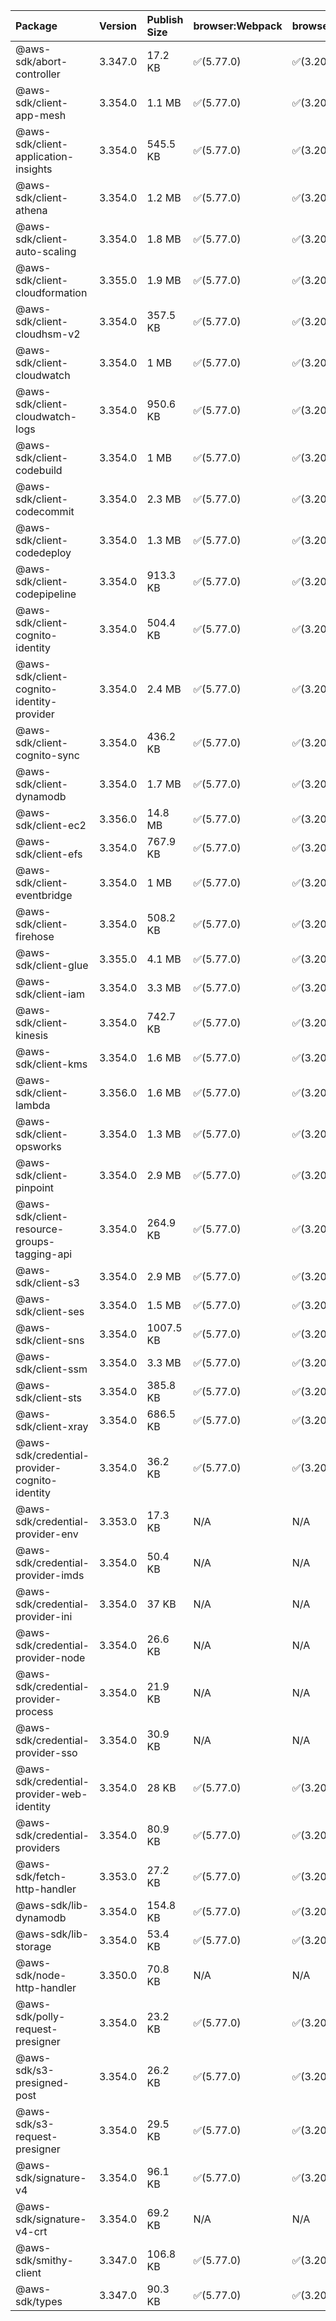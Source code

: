 | Package | Version | Publish Size | browser:Webpack | browser:Rollup | browser:EsBuild |
| :------ | :------ | :----------- | :------ | :----- | :------- |
|@aws-sdk/abort-controller|3.347.0|17.2 KB|✅(5.77.0)|✅(3.20.2)|✅(0.17.15)|
|@aws-sdk/client-app-mesh|3.354.0|1.1 MB|✅(5.77.0)|✅(3.20.2)|✅(0.17.15)|
|@aws-sdk/client-application-insights|3.354.0|545.5 KB|✅(5.77.0)|✅(3.20.2)|✅(0.17.15)|
|@aws-sdk/client-athena|3.354.0|1.2 MB|✅(5.77.0)|✅(3.20.2)|✅(0.17.15)|
|@aws-sdk/client-auto-scaling|3.354.0|1.8 MB|✅(5.77.0)|✅(3.20.2)|✅(0.17.15)|
|@aws-sdk/client-cloudformation|3.355.0|1.9 MB|✅(5.77.0)|✅(3.20.2)|✅(0.17.15)|
|@aws-sdk/client-cloudhsm-v2|3.354.0|357.5 KB|✅(5.77.0)|✅(3.20.2)|✅(0.17.15)|
|@aws-sdk/client-cloudwatch|3.354.0|1 MB|✅(5.77.0)|✅(3.20.2)|✅(0.17.15)|
|@aws-sdk/client-cloudwatch-logs|3.354.0|950.6 KB|✅(5.77.0)|✅(3.20.2)|✅(0.17.15)|
|@aws-sdk/client-codebuild|3.354.0|1 MB|✅(5.77.0)|✅(3.20.2)|✅(0.17.15)|
|@aws-sdk/client-codecommit|3.354.0|2.3 MB|✅(5.77.0)|✅(3.20.2)|✅(0.17.15)|
|@aws-sdk/client-codedeploy|3.354.0|1.3 MB|✅(5.77.0)|✅(3.20.2)|✅(0.17.15)|
|@aws-sdk/client-codepipeline|3.354.0|913.3 KB|✅(5.77.0)|✅(3.20.2)|✅(0.17.15)|
|@aws-sdk/client-cognito-identity|3.354.0|504.4 KB|✅(5.77.0)|✅(3.20.2)|✅(0.17.15)|
|@aws-sdk/client-cognito-identity-provider|3.354.0|2.4 MB|✅(5.77.0)|✅(3.20.2)|✅(0.17.15)|
|@aws-sdk/client-cognito-sync|3.354.0|436.2 KB|✅(5.77.0)|✅(3.20.2)|✅(0.17.15)|
|@aws-sdk/client-dynamodb|3.354.0|1.7 MB|✅(5.77.0)|✅(3.20.2)|✅(0.17.15)|
|@aws-sdk/client-ec2|3.356.0|14.8 MB|✅(5.77.0)|✅(3.20.2)|✅(0.17.15)|
|@aws-sdk/client-efs|3.354.0|767.9 KB|✅(5.77.0)|✅(3.20.2)|✅(0.17.15)|
|@aws-sdk/client-eventbridge|3.354.0|1 MB|✅(5.77.0)|✅(3.20.2)|✅(0.17.15)|
|@aws-sdk/client-firehose|3.354.0|508.2 KB|✅(5.77.0)|✅(3.20.2)|✅(0.17.15)|
|@aws-sdk/client-glue|3.355.0|4.1 MB|✅(5.77.0)|✅(3.20.2)|✅(0.17.15)|
|@aws-sdk/client-iam|3.354.0|3.3 MB|✅(5.77.0)|✅(3.20.2)|✅(0.17.15)|
|@aws-sdk/client-kinesis|3.354.0|742.7 KB|✅(5.77.0)|✅(3.20.2)|✅(0.17.15)|
|@aws-sdk/client-kms|3.354.0|1.6 MB|✅(5.77.0)|✅(3.20.2)|✅(0.17.15)|
|@aws-sdk/client-lambda|3.356.0|1.6 MB|✅(5.77.0)|✅(3.20.2)|✅(0.17.15)|
|@aws-sdk/client-opsworks|3.354.0|1.3 MB|✅(5.77.0)|✅(3.20.2)|✅(0.17.15)|
|@aws-sdk/client-pinpoint|3.354.0|2.9 MB|✅(5.77.0)|✅(3.20.2)|✅(0.17.15)|
|@aws-sdk/client-resource-groups-tagging-api|3.354.0|264.9 KB|✅(5.77.0)|✅(3.20.2)|✅(0.17.15)|
|@aws-sdk/client-s3|3.354.0|2.9 MB|✅(5.77.0)|✅(3.20.2)|✅(0.17.15)|
|@aws-sdk/client-ses|3.354.0|1.5 MB|✅(5.77.0)|✅(3.20.2)|✅(0.17.15)|
|@aws-sdk/client-sns|3.354.0|1007.5 KB|✅(5.77.0)|✅(3.20.2)|✅(0.17.15)|
|@aws-sdk/client-ssm|3.354.0|3.3 MB|✅(5.77.0)|✅(3.20.2)|✅(0.17.15)|
|@aws-sdk/client-sts|3.354.0|385.8 KB|✅(5.77.0)|✅(3.20.2)|✅(0.17.15)|
|@aws-sdk/client-xray|3.354.0|686.5 KB|✅(5.77.0)|✅(3.20.2)|✅(0.17.15)|
|@aws-sdk/credential-provider-cognito-identity|3.354.0|36.2 KB|✅(5.77.0)|✅(3.20.2)|✅(0.17.15)|
|@aws-sdk/credential-provider-env|3.353.0|17.3 KB|N/A|N/A|N/A|
|@aws-sdk/credential-provider-imds|3.354.0|50.4 KB|N/A|N/A|N/A|
|@aws-sdk/credential-provider-ini|3.354.0|37 KB|N/A|N/A|N/A|
|@aws-sdk/credential-provider-node|3.354.0|26.6 KB|N/A|N/A|N/A|
|@aws-sdk/credential-provider-process|3.354.0|21.9 KB|N/A|N/A|N/A|
|@aws-sdk/credential-provider-sso|3.354.0|30.9 KB|N/A|N/A|N/A|
|@aws-sdk/credential-provider-web-identity|3.354.0|28 KB|✅(5.77.0)|✅(3.20.2)|✅(0.17.15)|
|@aws-sdk/credential-providers|3.354.0|80.9 KB|✅(5.77.0)|✅(3.20.2)|✅(0.17.15)|
|@aws-sdk/fetch-http-handler|3.353.0|27.2 KB|✅(5.77.0)|✅(3.20.2)|✅(0.17.15)|
|@aws-sdk/lib-dynamodb|3.354.0|154.8 KB|✅(5.77.0)|✅(3.20.2)|✅(0.17.15)|
|@aws-sdk/lib-storage|3.354.0|53.4 KB|✅(5.77.0)|✅(3.20.2)|✅(0.17.15)|
|@aws-sdk/node-http-handler|3.350.0|70.8 KB|N/A|N/A|N/A|
|@aws-sdk/polly-request-presigner|3.354.0|23.2 KB|✅(5.77.0)|✅(3.20.2)|✅(0.17.15)|
|@aws-sdk/s3-presigned-post|3.354.0|26.2 KB|✅(5.77.0)|✅(3.20.2)|✅(0.17.15)|
|@aws-sdk/s3-request-presigner|3.354.0|29.5 KB|✅(5.77.0)|✅(3.20.2)|✅(0.17.15)|
|@aws-sdk/signature-v4|3.354.0|96.1 KB|✅(5.77.0)|✅(3.20.2)|✅(0.17.15)|
|@aws-sdk/signature-v4-crt|3.354.0|69.2 KB|N/A|N/A|N/A|
|@aws-sdk/smithy-client|3.347.0|106.8 KB|✅(5.77.0)|✅(3.20.2)|✅(0.17.15)|
|@aws-sdk/types|3.347.0|90.3 KB|✅(5.77.0)|✅(3.20.2)|✅(0.17.15)|
